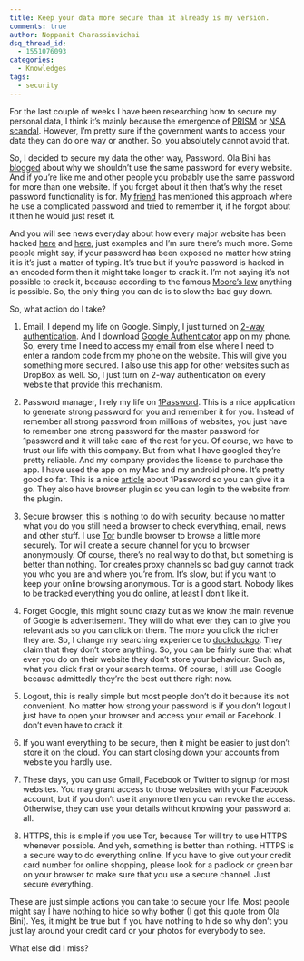 ```yaml
---
title: Keep your data more secure than it already is my version.
comments: true
author: Noppanit Charassinvichai
dsq_thread_id:
  - 1551076093
categories:
  - Knowledges
tags:
  - security
---
```

For the last couple of weeks I have been researching how to secure my personal data, I think it&#8217;s mainly because the emergence of [PRISM][1] or [NSA scandal][2]. However, I&#8217;m pretty sure if the government wants to access your data they can do one way or another. So, you absolutely cannot avoid that. 

So, I decided to secure my data the other way, Password. Ola Bini has [blogged][3] about why we shouldn&#8217;t use the same password for every website. And if you&#8217;re like me and other people you probably use the same password for more than one website. If you forget about it then that&#8217;s why the reset password functionality is for. My [friend][4] has mentioned this approach where he use a complicated password and tried to remember it, if he forgot about it then he would just reset it. 

And you will see news everyday about how every major website has been hacked [here][5] and [here][6], just examples and I&#8217;m sure there&#8217;s much more. Some people might say, if your password has been exposed no matter how string it is it&#8217;s just a matter of typing. It&#8217;s true but if you&#8217;re password is hacked in an encoded form then it might take longer to crack it. I&#8217;m not saying it&#8217;s not possible to crack it, because according to the famous [Moore&#8217;s law][7] anything is possible. So, the only thing you can do is to slow the bad guy down. 

So, what action do I take?

1. Email, I depend my life on Google. Simply, I just turned on [2-way authentication][8]. And I download [Google Authenticator][9] app on my phone. So, every time I need to access my email from else where I need to enter a random code from my phone on the website. This will give you something more secured. I also use this app for other websites such as DropBox as well. So, I just turn on 2-way authentication on every website that provide this mechanism. 

2. Password manager, I rely my life on [1Password][10]. This is a nice application to generate strong password for you and remember it for you. Instead of remember all strong password from millions of websites, you just have to remember one strong password for the master password for 1password and it will take care of the rest for you. Of course, we have to trust our life with this company. But from what I have googled they&#8217;re pretty reliable. And my company provides the license to purchase the app. I have used the app on my Mac and my android phone. It&#8217;s pretty good so far. This is a nice [article][11] about 1Password so you can give it a go. They also have browser plugin so you can login to the website from the plugin.

3. Secure browser, this is nothing to do with security, because no matter what you do you still need a browser to check everything, email, news and other stuff. I use [Tor][12] bundle browser to browse a little more securely. Tor will create a secure channel for you to browser anonymously. Of course, there&#8217;s no real way to do that, but something is better than nothing. Tor creates proxy channels so bad guy cannot track you who you are and where you&#8217;re from. It&#8217;s slow, but if you want to keep your online browsing anonymous. Tor is a good start. Nobody likes to be tracked everything you do online, at least I don&#8217;t like it. 

4. Forget Google, this might sound crazy but as we know the main revenue of Google is advertisement. They will do what ever they can to give you relevant ads so you can click on them. The more you click the richer they are. So, I change my searching experience to [duckduckgo][13]. They claim that they don&#8217;t store anything. So, you can be fairly sure that what ever you do on their website they don&#8217;t store your behaviour. Such as, what you click first or your search terms. Of course, I still use Google because admittedly they&#8217;re the best out there right now. 

5. Logout, this is really simple but most people don&#8217;t do it because it&#8217;s not convenient. No matter how strong your password is if you don&#8217;t logout I just have to open your browser and access your email or Facebook. I don&#8217;t even have to crack it. 

6. If you want everything to be secure, then it might be easier to just don&#8217;t store it on the cloud. You can start closing down your accounts from website you hardly use. 

7. These days, you can use Gmail, Facebook or Twitter to signup for most websites. You may grant access to those websites with your Facebook account, but if you don&#8217;t use it anymore then you can revoke the access. Otherwise, they can use your details without knowing your password at all. 

8. HTTPS, this is simple if you use Tor, because Tor will try to use HTTPS whenever possible. And yeh, something is better than nothing. HTTPS is a secure way to do everything online. If you have to give out your credit card number for online shopping, please look for a padlock or green bar on your browser to make sure that you use a secure channel. Just secure everything. 

These are just simple actions you can take to secure your life. Most people might say I have nothing to hide so why bother (I got this quote from Ola Bini). Yes, it might be true but if you have nothing to hide so why don&#8217;t you just lay around your credit card or your photos for everybody to see. 

What else did I miss?

 [1]: https://en.wikipedia.org/wiki/PRISM_(surveillance_program) "PRISM"
 [2]: http://www.washingtonpost.com/wp-srv/special/politics/prism-collection-documents/ "PRISM slides"
 [3]: https://olabini.com/blog/2012/08/passwords-are-terrible/ "Why password are terrible"
 [4]: http://suksant.com/ "Suksant"
 [5]: http://www.huffingtonpost.com/2012/11/08/twitter-hacked-password-reset-request-_n_2093596.html "Twitter password hacked"
 [6]: http://edition.cnn.com/2012/07/12/tech/web/yahoo-users-hacked/ "yahoo password hacked"
 [7]: https://en.wikipedia.org/wiki/Moore's_law "Moore's law"
 [8]: https://support.google.com/accounts/answer/180744?hl=en "2-way authentication"
 [9]: https://play.google.com/store/apps/details?id=com.google.android.apps.authenticator2 "Google Authenticator"
 [10]: https://agilebits.com/ "1password"
 [11]: http://arstechnica.com/information-technology/2013/06/the-secret-to-online-safety-lies-random-characters-and-a-password-manager/
 [12]: http://www.torproject.us/projects/torbrowser.html.en "Tor"
 [13]: https://duckduckgo.com "DuckDuckGo"